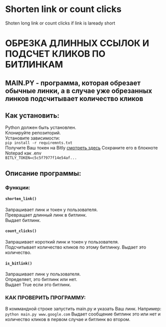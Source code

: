 # Shorten link or count clicks
 Shoten long link or count clicks if link is laready short

# ОБРЕЗКА ДЛИННЫХ ССЫЛОК И ПОДСЧЕТ КЛИКОВ ПО БИТЛИНКАМ 
## MAIN.PY - программа, которая обрезает обычные линки, а в случае уже обрезанных линков подсчитывает количество кликов 

## Как установить:

Python должен быть установлен.  
Клонируйте репозиторий.  
Установите зависимости:  
`pip install -r requiremnts.txt`  
Получите Ваш токен на Bitly [смотреть здесь](https://bitly.com/a/sign_in?rd=/settings/api/)
Сохраните его в блокноте Notepad как .env   
`BITLY_TOKEN=c5c5f7977f14e54af...`

  
## Описание программы:

### Функции:

#### `shorten_link()`  

Запрашивает линк и токен у пользователя.  
Превращает длинный линк в битлинк.  
Выдает битлинк.  

#### `count_clicks()`

Запрашивает короткий линк и токен у пользователя.  
Подсчитывает количество кликов по этому битлинку.
Выдает это количество.

#### `is_bitlink()`

Запрашивает линк у пользователя.  
Определяет, это битлинк или нет.  
Выдает True если это битлинк.  


### КАК ПРОВЕРИТЬ ПРОГРАММУ:

В коммандной строке запустить main.py и указать Ваш линк. Например: 
`python main.py www.google.com`
Выдает сообщение битлинк это или нет и количество кликов в первом случае и битлинк во втором.

